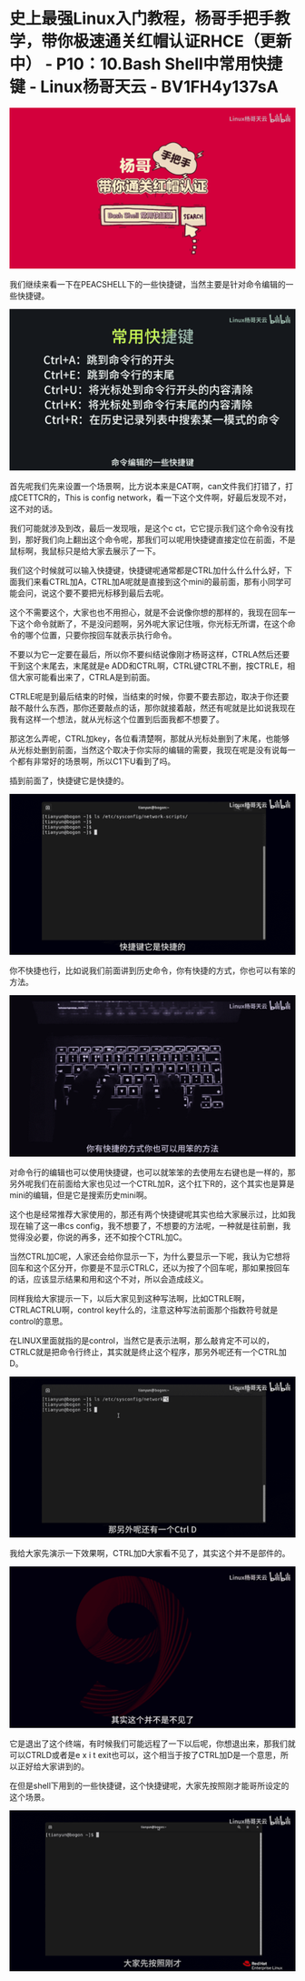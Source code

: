 # 史上最强Linux入门教程，杨哥手把手教学，带你极速通关红帽认证RHCE（更新中） - P10：10.Bash Shell中常用快捷键 - Linux杨哥天云 - BV1FH4y137sA

![](img/c5c01a79b877bbd77e6a380113a69702_0.png)

我们继续来看一下在PEACSHELL下的一些快捷键，当然主要是针对命令编辑的一些快捷键。

![](img/c5c01a79b877bbd77e6a380113a69702_2.png)

首先呢我们先来设置一个场景啊，比方说本来是CAT啊，can文件我们打错了，打成CETTCR的，This is config network，看一下这个文件啊，好最后发现不对，这不对的话。

我们可能就涉及到改，最后一发现哦，是这个c ct，它它提示我们这个命令没有找到，那好我们向上翻出这个命令呢，那我们可以呢用快捷键直接定位在前面，不是鼠标啊，我鼠标只是给大家去展示了一下。

我们这个时候就可以输入快捷键，快捷键呢通常都是CTRL加什么什么什么好，下面我们来看CTRL加A，CTRL加A呢就是直接到这个mini的最前面，那有小同学可能会问，说这个要不要把光标移到最后去呢。

这个不需要这个，大家也也不用担心，就是不会说像你想的那样的，我现在回车一下这个命令就断了，不是没问题啊，另外呢大家记住哦，你光标无所谓，在这个命令的哪个位置，只要你按回车就表示执行命令。

不要以为它一定要在最后，所以你不要纠结说像刚才杨哥这样，CTRLA然后还要干到这个末尾去，末尾就是e ADD和CTRL啊，CTRL键CTRL不删，按CTRLE，相信大家可能看出来了，CTRLA是到前面。

CTRLE呢是到最后结束的时候，当结束的时候，你要不要去那边，取决于你还要敲不敲什么东西，那你还要敲点的话，那你就接着敲，然还有呢就是比如说我现在我有这样一个想法，就从光标这个位置到后面我都不想要了。

那这怎么弄呢，CTRL加key，各位看清楚啊，那就从光标处删到了末尾，也能够从光标处删到前面，当然这个取决于你实际的编辑的需要，我现在呢是没有说每一个都有非常好的场景啊，所以C1下U看到了吗。

插到前面了，快捷键它是快捷的。

![](img/c5c01a79b877bbd77e6a380113a69702_4.png)

你不快捷也行，比如说我们前面讲到历史命令，你有快捷的方式，你也可以有笨的方法。

![](img/c5c01a79b877bbd77e6a380113a69702_6.png)

对命令行的编辑也可以使用快捷键，也可以就笨笨的去使用左右键也是一样的，那另外呢我们在前面给大家也见过一个CTRL加R，这个扛下R的，这个其实也是算是mini的编辑，但是它是搜索历史mini啊。

这个也是经常推荐大家使用的，那还有两个快捷键呢其实也给大家展示过，比如我现在输了这一串cs config，我不想要了，不想要的方法呢，一种就是往前删，我觉得没必要，你说的再多，还不如按个CTRL加C。

当然CTRL加C呢，人家还会给你显示一下，为什么要显示一下呢，我认为它想将回车和这个区分开，你要是不显示CTRLC，还以为按了个回车呢，那如果按回车的话，应该显示结果和用和这个不对，所以会造成歧义。

同样我给大家提示一下，以后大家见到这种写法啊，比如CTRLE啊，CTRLACTRLU啊，control key什么的，注意这种写法前面那个指数符号就是control的意思。

在LINUX里面就指的是control，当然它是表示法啊，那么敲肯定不可以的，CTRLC就是把命令行终止，其实就是终止这个程序，那另外呢还有一个CTRL加D。



![](img/c5c01a79b877bbd77e6a380113a69702_8.png)

我给大家先演示一下效果啊，CTRL加D大家看不见了，其实这个并不是部件的。

![](img/c5c01a79b877bbd77e6a380113a69702_10.png)

它是退出了这个终端，有时候我们可能远程了一下以后呢，你想退出来，那我们就可以CTRLD或者是e x i t exit也可以，这个相当于按了CTRL加D是一个意思，所以正好给大家讲到的。

在但是shell下用到的一些快捷键，这个快捷键呢，大家先按照刚才能哥所设定的这个场景。

![](img/c5c01a79b877bbd77e6a380113a69702_12.png)